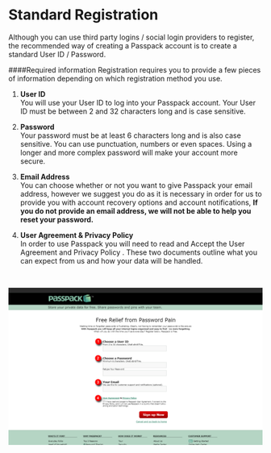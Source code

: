 # Standard Registration

Although you can use third party logins / social login providers to register, the recommended way of creating a Passpack account is to create a standard User ID / Password.

####Required information
Registration requires you to provide a few pieces of information depending on which registration method you use. 


1. **User ID**<br/>You will use your User ID to log into your Passpack account. Your User ID must be between 2 and 32 characters long and is case sensitive.

2. **Password**<br/>Your password must be at least 6 characters long and is also case sensitive. You can use punctuation, numbers or even spaces. Using a longer and more complex password will make your account more secure.

3. **Email Address**<br/>You can choose whether or not you want to give Passpack your email address, however we suggest you do as it is necessary in order for us to provide you with account recovery options and account notifications, **If you do not provide an email address, we will not be able to help you reset your password.**

4. **User Agreement & Privacy Policy**<br/>In order to use Passpack you will need to read and Accept the User Agreement and Privacy Policy . These two documents outline what you can expect from us and how your data will be handled.

<br/>


![](/assets/login-dialog.png)






